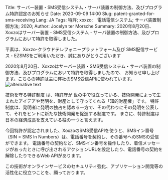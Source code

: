 Title: サーバー装置・SMS受信システム・サーバ装置の制御方法、及びプログラム特許認定のお知らせ
Date: 2020-09-09 14:00
Slug: patent-granted-for-sms-receiving
Lang: JA
Tags: 特許; xoxzo;　電話電信システム; サーバ装置制御方法; 2020;
Author: Jocelyn ter Morsche
Summary: 2020年8月20日、Xoxzoはサーバー装置・SMS受信システム・サーバ装置の制御方法、及びプログラムにおいて特許を取得しました。

平素は、Xoxzo-クラウドテレフォニープラットフォーム及び SMS配信サービス・EZSMSをご利用いただき、誠にありがとうございます

2020年8月20日、Xoxzoはサーバー装置・SMS受信システム・サーバ装置の制御方法、及びプログラムにおいて特許を取得しましたので、 お知らせ申し上げます。こちらの特許は主に弊社のSMS受信APIに使われています。
![alternative text](/images/patent-sin.png)

技術を守る特許制度 は、特許庁が 世の中で役立っている、技術開発によって生まれたアイデアや発明を、財産として守ってくれる「知的財産権」です。 特許制度は、発明者に発明の独占を認める一方で、その代わりにその発明を公表して、それをヒントに新たな技術開発を促進する制度です。 まさに、特許制度は日本の経済成長を支えている柱の一つと言えます。

今回特許が認定されました、XoxzoのSMS受信APIを使うと、SMSイン番号（SIN = SMS In Numbers）は、電話番号を契約し、その番号へのSMSの受信ができます。 電話番号の契約など、SMSイン番号を操作したり、着信メッセージがあったときに呼び出されるアクションURLを設定したり、電話番号の契約を解除したりできるWeb APIがあります。

この技術がオンラインサービスのセキュリティ強化、アプリケーション開発等の活性化に役立つことを、願っております。

